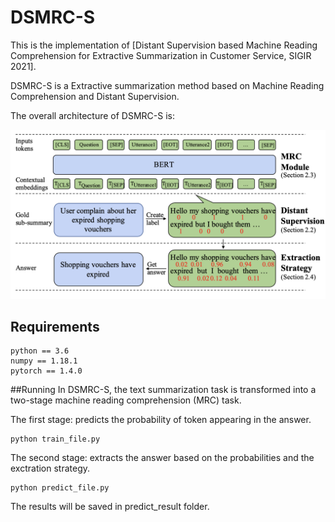 # DSMRC-S
This is the implementation of [Distant Supervision based Machine Reading Comprehension for Extractive
               Summarization in Customer Service, SIGIR 2021].

DSMRC-S is a Extractive summarization method based on Machine Reading Comprehension and Distant Supervision.

The overall architecture of DSMRC-S is:

![avatar](picture/overall.png)

## Requirements
```
python == 3.6
numpy == 1.18.1
pytorch == 1.4.0
```

##Running 
In DSMRC-S, the text summarization task is transformed into a two-stage machine reading comprehension (MRC) task.

The first stage: predicts the probability of token appearing in the answer.

```
python train_file.py
```

The second stage: extracts the answer based on the probabilities and the exctration strategy.

```
python predict_file.py
```
The results will be saved in predict_result folder.
